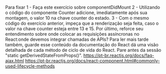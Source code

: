 Para fixar
1 - Faça este exercício sobre componentDidMount
2 - Utilizando o código do componente Counter adicione, imediatamente após sua montagem, o valor 10 na chave counter do estado.
3 - Com o mesmo código do exercício anterior, impeça que a renderização seja feita, caso o valor na chave counter esteja entre 13 e 15.
Por último, reforce seu entendimento sobre onde colocar as requisições assíncronas no React:onde devemos integrar chamadas de APIs? Para ler mais tarde também, guarde esse conteúdo da documentação do React dá uma visão detalhada de cada método de ciclo de vida do React. Pare antes da sessão "static getDerivedStateFromProps()".
https://pt-br.reactjs.org/docs/faq-ajax.html
https://pt-br.reactjs.org/docs/react-component.html#commonly-used-lifecycle-methods
